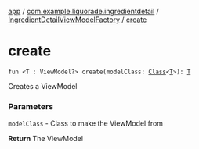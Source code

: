 [app](../../index.md) / [com.example.liquorade.ingredientdetail](../index.md) / [IngredientDetailViewModelFactory](index.md) / [create](./create.md)

# create

`fun <T : ViewModel?> create(modelClass: `[`Class`](https://developer.android.com/reference/java/lang/Class.html)`<`[`T`](create.md#T)`>): `[`T`](create.md#T)

Creates a ViewModel

### Parameters

`modelClass` - Class to make the ViewModel from

**Return**
The ViewModel


